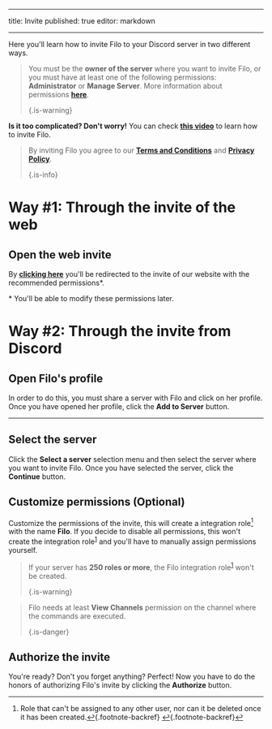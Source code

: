 - - -
title: Invite published: true editor: markdown
- - -

Here you'll learn how to invite Filo to your Discord server in two different ways.

> You must be the **owner of the server** where you want to invite Filo, or you must have at least one of the following permissions: **Administrator** or **Manage Server**. More information about permissions **[here](https://support.discord.com/hc/en-us/articles/206029707)**. 
> 
> {.is-warning}

**Is it too complicated? Don't worry!** You can check **[this video](https://www.youtube.com/watch?v=1kCAgpOw-g0)** to learn how to invite Filo.

> By inviting Filo you agree to our **[Terms and Conditions](https://filobot.xyz/terms)** and **[Privacy Policy](https://filobot.xyz/privacy)**. 
> 
> {.is-info}

# Way #1: Through the invite of the web

## Open the web invite

By **[clicking here](https://filobot.xyz/invite)** you'll be redirected to the invite of our website with the recommended permissions\*.

\* You'll be able to modify these permissions later.

# Way #2: Through the invite from Discord

## Open Filo's profile

In order to do this, you must share a server with Filo and click on her profile. Once you have opened her profile, click the **Add to Server** button.

---

## Select the server

Click the **Select a server** selection menu and then select the server where you want to invite Filo. Once you have selected the server, click the **Continue** button.

## Customize permissions (Optional)

Customize the permissions of the invite, this will create a integration role[^1] with the name **Filo**. If you decide to disable all permissions, this won't create the integration role<sup id="fnref2:1"><a href="#fn:1" class="footnote-ref">1</a></sup> and you'll have to manually assign permissions yourself.

> If your server has **250 roles or more**, the Filo integration role<sup id="fnref3:1"><a href="#fn:1" class="footnote-ref">1</a></sup> won't be created. 
> 
> {.is-warning}

> Filo needs at least **View Channels** permission on the channel where the commands are executed. 
> 
> {.is-danger}

## Authorize the invite

You're ready? Don't you forget anything? Perfect! Now you have to do the honors of authorizing Filo's invite by clicking the **Authorize** button.

[^1]: Role that can't be assigned to any other user, nor can it be deleted once it has been created.[&#8617;](#fnref2:1){.footnote-backref} [&#8617;](#fnref3:1){.footnote-backref}
